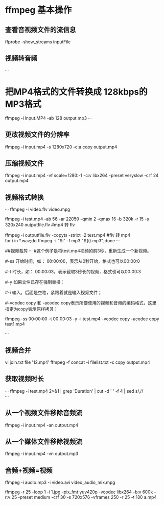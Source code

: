 # ffmpeg 基本操作

## 查看音视频文件的流信息
ffprobe -show_streams inputFile

## 视频转音频
···
# 把MP4格式的文件转换成 128kbps的MP3格式
ffmpeg -i input.MP4 -ab 128 output.mp3
···

## 更改视频文件的分辨率
ffmpeg -i input.mp4 -s 1280x720 -c:a copy output.mp4

## 压缩视频文件
ffmpeg -i input.mp4 -vf scale=1280:-1 -c:v libx264 -preset veryslow -crf 24 output.mp4

## 视频格式转换
···
ffmpeg -i video.flv video.mpg

ffmpeg -i test.mp4 -ab 56 -ar 22050 -qmin 2 -qmax 16 -b 320k -r 15 -s 320x240 outputfile.flv     #mp4 转 flv  
      
ffmpeg -i outputfile.flv -copyts -strict -2 test.mp4       #flv 转 mp4  
for i in *.wav;do ffmpeg -i "$i" -f mp3 "${i}.mp3";done
···

##视频裁剪
···
#这个例子是将test.mp4视频的前3秒，重新生成一个新视频。

#-ss 开始时间，如： 00:00:00，表示从0秒开始，格式也可以00:00:0

#-t 时长，如： 00:00:03，表示截取3秒长的视频，格式也可以00:00:3

#-y 如果文件已存在强制替换；

#-i 输入，后面是空格，紧跟着就是输入视频文件；

#-vcodec copy 和 -acodec copy表示所要使用的视频和音频的编码格式，这里指定为copy表示原样拷贝；

ffmpeg -ss 00:00:00 -t 00:00:03 -y -i test.mp4 -vcodec copy -acodec copy test1.mp4

···

## 视频合并
vi join.txt
file '12.mp4'
ffmpeg -f concat -i filelist.txt -c copy output.mp4

## 获取视频时长
···
ffmpeg -i test.mp4 2>&1 | grep 'Duration' | cut -d ' ' -f 4 | sed s/,//  
···

## 从一个视频文件移除音频流
ffmpeg -i input.mp4 -an output.mp4
 
## 从一个媒体文件移除视频流
ffmpeg -i input.mp4 -vn output.mp3

## 音频+视频=视频
ffmpeg -i audio.mp3 -i video.avi video_audio_mix.mpg

ffmpeg -r 25 -loop 1 -i 1.jpg -pix_fmt yuv420p -vcodec libx264 -b:v 600k -r:v 25 -preset medium -crf 30 -s 720x576 -vframes 250 -r 25 -t 180 a.mp4






